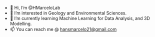 - 👋 Hi, I’m @HMarceloLab
- 👀 I’m interested in Geology and Environmental Sciences.
- 🌱 I’m currently learning Machine Learning for Data Analysis, and 3D Modelling.
- 📫 You can reach me @ hansmarcelo21@gmail.com

<!---
HMarceloLab/HMarceloLab is a ✨ special ✨ repository because its `README.md` (this file) appears on your GitHub profile.
You can click the Preview link to take a look at your changes.
--->
